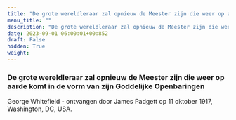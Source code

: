 ```yaml
---
title: "De grote wereldleraar zal opnieuw de Meester zijn die weer op aarde komt in de vorm van zijn Goddelijke Openbaringen"
menu_title: ""
description: "De grote wereldleraar zal opnieuw de Meester zijn die weer op aarde komt in de vorm van zijn Goddelijke Openbaringen"
date: 2023-09-01 06:00:01+00:852
draft: False
hidden: True
weight:
---
```

### De grote wereldleraar zal opnieuw de Meester zijn die weer op aarde komt in de vorm van zijn Goddelijke Openbaringen

George Whitefield - ontvangen door James Padgett op 11 oktober 1917, Washington, DC, USA.
